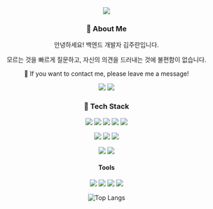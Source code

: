 <div align='center'>
<img src="https://capsule-render.vercel.app/api?type=transparent&color=auto&height=300&section=header&text=Juran%Kim&fontSize=90" />
	
### 🚀 About Me
안녕하세요! 백엔드 개발자 김주란입니다.

모르는 것을 빠르게 질문하고, 자신의 의견을 드러내는 것에 불편함이 없습니다.
  
  💬 If you want to contact me, please leave me a message!

  <a href="https://ranna.tistory.com" target="_blank" rel="nofollow"><img src="https://img.shields.io/badge/Tech_Blog-000000?style=flat-square&amp;logo=tistory&amp;logoColor=white" style="max-width: 100%;"></a>
  <a href="mailto:jran0323@gmail.com"><img src="https://img.shields.io/badge/jran0323@gmail.com-EA4335?style=flat-square&amp;logo=Gmail&amp;logoColor=white" style="max-width: 100%;"></a>
  
  ### 💪 Tech Stack
  <a target="_blank" rel="nofollow"><img src="https://img.shields.io/badge/HTML5-E34F26?style=flat-square&amp;logo=html5&amp;logoColor=white" style="max-width: 100%;"></a>
  <a target="_blank" rel="nofollow"><img src="https://img.shields.io/badge/CSS3-1572B6?style=flat-square&amp;logo=CSS3&amp;logoColor=white" style="max-width: 100%;"></a>
  <a target="_blank" rel="nofollow"><img src="https://img.shields.io/badge/Javascript-F7DF1E?style=flat-square&amp;logo=javascript&amp;logoColor=white" style="max-width: 100%;"></a>
  <a target="_blank" rel="nofollow"><img src="https://img.shields.io/badge/Vue.js-4FC08D?style=flat-square&amp;logo=vuedotjss&amp;logoColor=white" style="max-width: 100%;"></a>
  <a target="_blank" rel="nofollow"><img src="https://img.shields.io/badge/Typescript-3178C6?style=flat-square&amp;logo=typescript&amp;logoColor=white" style="max-width: 100%;"></a>
  
  <a target="_blank" rel="nofollow"><img src="https://img.shields.io/badge/Node.js-339933?style=flat-square&amp;logo=nodedotjs&amp;logoColor=white" style="max-width: 100%;"></a>
  <a target="_blank" rel="nofollow"><img src="https://img.shields.io/badge/python-3776AB?style=flat-square&amp;logo=python&amp;logoColor=white" style="max-width: 100%;"></a>
  <a target="_blank" rel="nofollow"><img src="https://img.shields.io/badge/mysql-4479A1?style=flat-square&amp;logo=mysql&amp;logoColor=white" style="max-width: 100%;"></a>
  
  <a target="_blank" rel="nofollow"><img src="https://img.shields.io/badge/AWS-232F3E?style=flat-square&amp;logo=amazonaws&amp;logoColor=white" style="max-width: 100%;"></a>
  <a target="_blank" rel="nofollow"><img src="https://img.shields.io/badge/terraform-844FBA?style=flat-square&amp;logo=terraform&amp;logoColor=white" style="max-width: 100%;"></a>
  
  #### Tools
  <a target="_blank" rel="nofollow"><img src="https://img.shields.io/badge/notion-000000?style=flat-square&amp;logo=notion&amp;logoColor=white" style="max-width: 100%;"></a>
  <a target="_blank" rel="nofollow"><img src="https://img.shields.io/badge/github-181717?style=flat-square&amp;logo=github&amp;logoColor=white" style="max-width: 100%;"></a>
  <a target="_blank" rel="nofollow"><img src="https://img.shields.io/badge/bitbucket-0052CC?style=flat-square&amp;logo=bitbucket&amp;logoColor=white" style="max-width: 100%;"></a>
  <a target="_blank" rel="nofollow"><img src="https://img.shields.io/badge/webstorm-000000?style=flat-square&amp;logo=webstorm&amp;logoColor=white" style="max-width: 100%;"></a>
  
  <!--
  ![Juran's GitHub stats](https://github-readme-stats.vercel.app/api?username=Ranna0323&show_icons=true&theme=buefy) -->
  ![Top Langs](https://github-readme-stats.vercel.app/api/top-langs/?username=Ranna0323&layout=compact&theme=buefy)

</div>
